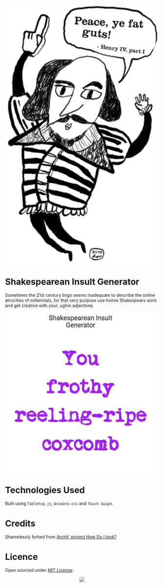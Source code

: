 <p align="center">
  <img src="https://raw.githubusercontent.com/sauravtom/insultgen/gh-pages/shakes_peace.gif" width="700px" />
</p>

Shakespearean Insult Generator
=====

Sometimes the 21st century lingo seems inadequate to describe the online atrocities of millennials, for that very purpose use homie Shakespears work and get creative with your, ughm adjectives. 

![](https://raw.githubusercontent.com/sauravtom/insultgen/gh-pages/screen.png)

Technologies Used
====

Built using `Tabletop.js`, `Animate.css` and `Touch Swipe`.

Credits
====
Shamelessly forked from [Archit' project How Do I look?](https://github.com/architv/howdoilook)

Licence
====
Open sourced under [MIT License](LICENSE).


<p align="center">
  <img src="http://2.bp.blogspot.com/-1RFwVbzpkEM/UsDZnXyClmI/AAAAAAAABY8/vikl-gQFKbc/s1600/winking_Shakespeare.gif" width="700px" />
</p>
